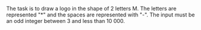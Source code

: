 The task is to draw a logo in the shape of 2 letters M. The letters are represented "*" and the spaces are represented with "-". The input must be an odd integer between 3 and less than 10 000.
